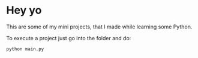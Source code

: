 # Hey yo

This are some of my mini projects, that I made while learning some Python.

To execute a project just go into the folder and do:

```sh
python main.py
```
